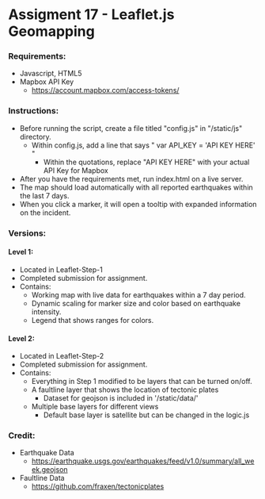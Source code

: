 # Assigment 17 - Leaflet.js Geomapping

### Requirements:
* Javascript, HTML5
* Mapbox API Key
    * https://account.mapbox.com/access-tokens/

### Instructions:
* Before running the script, create a file titled "config.js" in "/static/js" directory.
    * Within config.js, add a line that says " var API_KEY = 'API KEY HERE' "
        * Within the quotations, replace "API KEY HERE" with your actual API Key for Mapbox
* After you have the requirements met, run index.html on a live server.
* The map should load automatically with all reported earthquakes within the last 7 days.
* When you click a marker, it will open a tooltip with expanded information on the incident.


### Versions:
#### Level 1:
* Located in Leaflet-Step-1
* Completed submission for assignment.
* Contains:
    * Working map with live data for earthquakes within a 7 day period.
    * Dynamic scaling for marker size and color based on earthquake intensity.
    * Legend that shows ranges for colors.
#### Level 2:
* Located in Leaflet-Step-2
* Completed submission for assignment.
* Contains:
    * Everything in Step 1 modified to be layers that can be turned on/off.
    * A faultline layer that shows the location of tectonic plates
        * Dataset for geojson is included in '/static/data/'
    * Multiple base layers for different views
        * Default base layer is satellite but can be changed in the logic.js

### Credit:
* Earthquake Data
    * https://earthquake.usgs.gov/earthquakes/feed/v1.0/summary/all_week.geojson
* Faultline Data
    * https://github.com/fraxen/tectonicplates